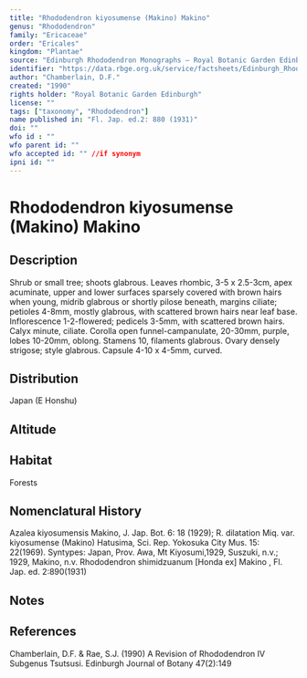 ```yaml
---
title: "Rhododendron kiyosumense (Makino) Makino"
genus: "Rhododendron"
family: "Ericaceae"
order: "Ericales"
kingdom: "Plantae"
source: "Edinburgh Rhododendron Monographs – Royal Botanic Garden Edinburgh"
identifier: "https://data.rbge.org.uk/service/factsheets/Edinburgh_Rhododendron_Monographs.xhtml"
author: "Chamberlain, D.F."
created: "1990"
rights holder: "Royal Botanic Garden Edinburgh"
license: ""
tags: ["taxonomy", "Rhododendron"]
name published in: "Fl. Jap. ed.2: 880 (1931)"
doi: ""
wfo id : ""
wfo parent id: ""
wfo accepted id: "" //if synonym                      
ipni id: ""
---
```


                       

# Rhododendron kiyosumense (Makino) Makino

## Description
Shrub or small tree; shoots glabrous. Leaves rhombic, 3-5 x 2.5-3cm, apex acuminate, upper and lower surfaces sparsely covered with brown hairs when young, midrib glabrous or shortly pilose beneath, margins ciliate; petioles 4-8mm, mostly glabrous, with scattered brown hairs near leaf base. Inflorescence 1-2-flowered; pedicels 3-5mm, with scattered brown hairs. Calyx minute, ciliate. Corolla open funnel-campanulate, 20-30mm, purple, lobes 10-20mm, oblong. Stamens 10, filaments glabrous. Ovary densely strigose; style glabrous. Capsule 4-10 x 4-5mm, curved.

## Distribution
Japan (E Honshu)

## Altitude


## Habitat
Forests

## Nomenclatural History
Azalea kiyosumensis Makino, J. Jap. Bot. 6: 18 (1929); R. dilatation Miq. var. kiyosumense (Makino) Hatusima, Sci. Rep. Yokosuka City Mus. 15: 22(1969). Syntypes: Japan, Prov. Awa, Mt Kiyosumi,1929, Suszuki, n.v.; 1929, Makino, n.v. Rhododendron shimidzuanum [Honda ex] Makino , Fl. Jap. ed. 2:890(1931)
                       
## Notes


## References

Chamberlain, D.F. & Rae, S.J. (1990) A Revision of Rhododendron IV Subgenus Tsutsusi. Edinburgh Journal of Botany 47(2):149
